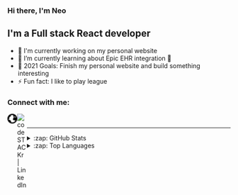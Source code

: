 ### Hi there, I'm Neo 

## I'm a Full stack React developer
- 🔭 I'm currently working on my personal website
- 🌱 I’m currently learning about Epic EHR integration 🤣
- 🥅 2021 Goals: Finish my personal website and build something interesting
- ⚡ Fun fact: I like to play league

### Connect with me:

[<img align="left" alt="codeSTACKr.com" width="22px" src="https://raw.githubusercontent.com/iconic/open-iconic/master/svg/globe.svg" />][website]
[<img align="left" alt="codeSTACKr | LinkedIn" width="22px" src="https://cdn.jsdelivr.net/npm/simple-icons@v3/icons/linkedin.svg" />][linkedin]

<br />

---
<details>
 <summary>:zap: GitHub Stats</summary>

 <img align="left" alt="neokokuxz's GitHub Stats" src="https://github-readme-stats-neokokuxz.vercel.app/api?username=neokokuxz&show_icons=true&hide_border=true" />

</details>

<details>
 <summary>:zap: Top Languages</summary>

[![Top Langs](https://github-readme-stats.vercel.app/api/top-langs/?username=neokokuxz)](https://github.com/anuraghazra/github-readme-stats)
</details>

<!--START_SECTION:activity-->

<!--END_SECTION:activity-->


[website]: https://neochen.dev
[linkedin]: https://www.linkedin.com/in/neo-chen-b79a9a17b/